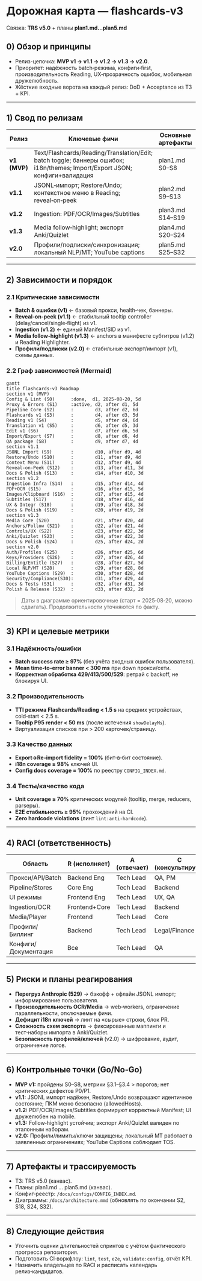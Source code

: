 # Дорожная карта — flashcards‑v3

Связка: **TRS v5.0** + планы **plan1.md…plan5.md**

## 0) Обзор и принципы

- Релиз-цепочка: **MVP v1 → v1.1 → v1.2 → v1.3 → v2.0**.
- Приоритет: надёжность batch‑режима, конфиги‑first, производительность Reading, UX‑прозрачность
  ошибок, мобильная дружелюбность.
- Жёсткие входные ворота на каждый релиз: DoD + Acceptance из ТЗ + KPI.

---

## 1) Свод по релизам

| Релиз        | Ключевые фичи                                                                                                              | Основные артефакты | Acceptance/Gates             |
| ------------ | -------------------------------------------------------------------------------------------------------------------------- | ------------------ | ---------------------------- |
| **v1 (MVP)** | Text/Flashcards/Reading/Translation/Edit; batch toggle; баннеры ошибок; i18n/themes; Import/Export JSON; конфиги+валидация | plan1.md S0–S8     | DoD plan1 + §17 ТЗ           |
| **v1.1**     | JSONL‑импорт; Restore/Undo; контекстное меню в Reading; reveal‑on‑peek                                                     | plan2.md S9–S13    | DoD plan2 + доп. §8/§11 ТЗ   |
| **v1.2**     | Ingestion: PDF/OCR/Images/Subtitles                                                                                        | plan3.md S14–S19   | DoD plan3 + §21 ТЗ           |
| **v1.3**     | Media follow‑highlight; экспорт Anki/Quizlet                                                                               | plan4.md S20–S24   | DoD plan4 + §22/§19.2 ТЗ     |
| **v2.0**     | Профили/подписки/синхронизация; локальный NLP/MT; YouTube captions                                                         | plan5.md S25–S32   | DoD plan5 + §23/§24/§21.6 ТЗ |

---

## 2) Зависимости и порядок

### 2.1 Критические зависимости

- **Batch & ошибки (v1)** ← базовый прокси, health‑чек, баннеры.
- **Reveal‑on‑peek (v1.1)** ← стабильный tooltip controller (delay/cancel/single‑flight) из v1.
- **Ingestion (v1.2)** ← единый Manifest/SID из v1.
- **Media follow‑highlight (v1.3)** ← anchors в манифесте субтитров (v1.2) и Reading Highlighter.
- **Профили/подписки (v2.0)** ← стабильные экспорт/импорт (v1), схемы данных.

### 2.2 Граф зависимостей (Mermaid)

```mermaid
gantt
title flashcards‑v3 Roadmap
section v1 (MVP)
Config & Lint (S0)      :done,  d1, 2025-08-20, 5d
Proxy & Errors (S1)     :active, d2, after d1, 5d
Pipeline Core (S2)      :        d3, after d2, 6d
Flashcards v1 (S3)      :        d4, after d3, 5d
Reading v1 (S4)         :        d5, after d4, 6d
Translation v1 (S5)     :        d6, after d5, 3d
Edit v1 (S6)            :        d7, after d6, 5d
Import/Export (S7)      :        d8, after d6, 4d
QA package (S8)         :        d9, after d7, 4d
section v1.1
JSONL Import (S9)       :        d10, after d9, 4d
Restore/Undo (S10)      :        d11, after d9, 4d
Context Menu (S11)      :        d12, after d9, 4d
Reveal-on-Peek (S12)    :        d13, after d11, 3d
Docs & Polish (S13)     :        d14, after d10, 3d
section v1.2
Ingestion Infra (S14)   :        d15, after d14, 4d
PDF+OCR (S15)           :        d16, after d15, 5d
Images/Clipboard (S16)  :        d17, after d15, 4d
Subtitles (S17)         :        d18, after d16, 4d
UX & Integr (S18)       :        d19, after d18, 3d
Docs & Polish (S19)     :        d20, after d19, 2d
section v1.3
Media Core (S20)        :        d21, after d20, 4d
Anchors/Follow (S21)    :        d22, after d21, 4d
Controls/UX (S22)       :        d23, after d22, 3d
Anki/Quizlet (S23)      :        d24, after d22, 3d
Docs & Polish (S24)     :        d25, after d24, 2d
section v2.0
Auth/Profiles (S25)     :        d26, after d25, 6d
Keys/Providers (S26)    :        d27, after d26, 4d
Billing/Entitle (S27)   :        d28, after d27, 5d
Local NLP/MT (S28)      :        d29, after d28, 8d
YouTube Captions (S29)  :        d30, after d28, 4d
Security/Compliance(S30):        d31, after d29, 4d
Docs & Tests (S31)      :        d32, after d31, 3d
Polish & Release (S32)  :        d33, after d32, 2d
```

> Даты в диаграмме ориентировочные (старт = 2025‑08‑20, можно сдвигать). Продолжительности
> уточняются по факту.

---

## 3) KPI и целевые метрики

### 3.1 Надёжность/ошибки

- **Batch success rate ≥ 97%** (без учёта входных ошибок пользователя).
- **Mean time‑to‑error banner < 300 ms** при down прокси/сети.
- **Корректная обработка 429/413/500/529**: ретрай с backoff, не блокируя UI.

### 3.2 Производительность

- **TTI режима Flashcards/Reading < 1.5 s** на средних устройствах, cold‑start < 2.5 s.
- **Tooltip P95 render < 50 ms** (после истечения `showDelayMs`).
- Виртуализация списков при > 200 карточек/страницу.

### 3.3 Качество данных

- **Export→Re‑import fidelity = 100%** (бит‑в‑бит состояние).
- **i18n coverage ≥ 98%** ключей UI.
- **Config docs coverage = 100%** по реестру `CONFIG_INDEX.md`.

### 3.4 Тесты/качество кода

- **Unit coverage ≥ 70%** критических модулей (tooltip, merge, reducers, parsеры).
- **E2E стабильность ≥ 95%** прохождений на CI.
- **Zero hardcode violations** (линт `lint:anti-hardcode`).

---

## 4) RACI (ответственность)

| Область              | R (исполняет) | A (отвечает) | C (консультирует) | I (информируется) |
| -------------------- | ------------- | ------------ | ----------------- | ----------------- |
| Прокси/API/Batch     | Backend Eng   | Tech Lead    | QA, PM            | Все               |
| Pipeline/Stores      | Core Eng      | Tech Lead    | Backend           | Все               |
| UI режимы            | Frontend Eng  | Tech Lead    | UX, QA            | Все               |
| Ingestion/OCR        | Frontend+Core | Tech Lead    | Backend           | Все               |
| Media/Player         | Frontend      | Tech Lead    | Core              | Все               |
| Профили/Биллинг      | Backend       | Tech Lead    | Legal/Finance     | Все               |
| Конфиги/Документация | Все           | Tech Lead    | QA                | Все               |

---

## 5) Риски и планы реагирования

- **Перегруз Anthropic (529)** → бэкофф + офлайн JSONL импорт; информирование пользователя.
- **Производительность OCR/Media** → web‑workers, ограничение параллельности, отключаемые фичи.
- **Дефицит i18n ключей** → линт на «сырые» строки, блок PR.
- **Сложность схем экспорта** → фиксированные маппинги и тест‑наборы импорта в Anki/Quizlet.
- **Безопасность профилей/ключей** (v2.0) → шифрование, аудит, ограничение логов.

---

## 6) Контрольные точки (Go/No‑Go)

- **MVP v1:** пройдены S0–S8, метрики §3.1–§3.4 > порогов; нет критических дефектов P0/P1.
- **v1.1:** JSONL импорт надёжен, Restore/Undo возвращают идентичное состояние; ПКМ меню безопасно
  (allowedHosts).
- **v1.2:** PDF/OCR/Images/Subtitles формируют корректный Manifest; UI дружелюбен на mobile.
- **v1.3:** Follow‑highlight устойчив; экспорт Anki/Quizlet валиден по эталонным наборам.
- **v2.0:** Профили/лимиты/ключи защищены; локальный MT работает в заявленных ограничениях; YouTube
  Captions соблюдает TOS.

---

## 7) Артефакты и трассируемость

- ТЗ: TRS v5.0 (канвас).
- Планы: plan1.md … plan5.md (канвас).
- Конфиг‑реестр: `/docs/configs/CONFIG_INDEX.md`.
- Диаграммы: `/docs/architecture.mmd` (обновлять по окончании S2, S18, S24, S32).

---

## 8) Следующие действия

- Уточнить оценки длительностей спринтов с учётом фактического прогресса репозитория.
- Подготовить CI‑воркфлоу: `lint`, `test`, `e2e`, `validate:config`, отчёт KPI.
- Назначить владельцев по RACI и расписать календарь релиз‑кандидатов.
